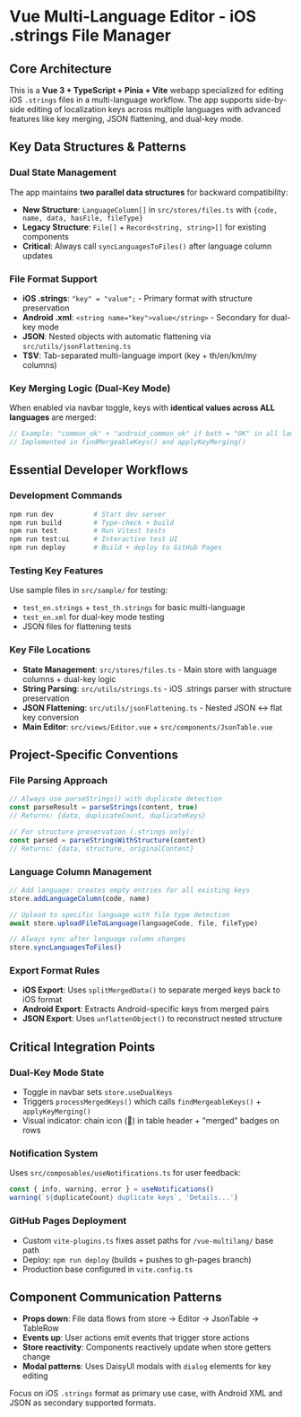 <!-- Use this file to provide workspace-specific custom instructions to Copilot. For more details, visit https://code.visualstudio.com/docs/copilot/copilot-customization #_use-a-githubcopilotinstructionsmd-file -->

# Vue Multi-Language Editor - iOS .strings File Manager

## Core Architecture
This is a **Vue 3 + TypeScript + Pinia + Vite** webapp specialized for editing iOS `.strings` files in a multi-language workflow. The app supports side-by-side editing of localization keys across multiple languages with advanced features like key merging, JSON flattening, and dual-key mode.

## Key Data Structures & Patterns

### Dual State Management
The app maintains **two parallel data structures** for backward compatibility:
- **New Structure**: `LanguageColumn[]` in `src/stores/files.ts` with `{code, name, data, hasFile, fileType}`
- **Legacy Structure**: `File[]` + `Record<string, string>[]` for existing components
- **Critical**: Always call `syncLanguagesToFiles()` after language column updates

### File Format Support
- **iOS .strings**: `"key" = "value";` - Primary format with structure preservation
- **Android .xml**: `<string name="key">value</string>` - Secondary for dual-key mode  
- **JSON**: Nested objects with automatic flattening via `src/utils/jsonFlattening.ts`
- **TSV**: Tab-separated multi-language import (key + th/en/km/my columns)

### Key Merging Logic (Dual-Key Mode)
When enabled via navbar toggle, keys with **identical values across ALL languages** are merged:
```typescript
// Example: "common_ok" + "android_common_ok" if both = "OK" in all languages
// Implemented in findMergeableKeys() and applyKeyMerging()
```

## Essential Developer Workflows

### Development Commands
```bash
npm run dev          # Start dev server
npm run build        # Type-check + build
npm run test         # Run Vitest tests
npm run test:ui      # Interactive test UI
npm run deploy       # Build + deploy to GitHub Pages
```

### Testing Key Features
Use sample files in `src/sample/` for testing:
- `test_en.strings` + `test_th.strings` for basic multi-language
- `test_en.xml` for dual-key mode testing
- JSON files for flattening tests

### Key File Locations
- **State Management**: `src/stores/files.ts` - Main store with language columns + dual-key logic
- **String Parsing**: `src/utils/strings.ts` - iOS .strings parser with structure preservation
- **JSON Flattening**: `src/utils/jsonFlattening.ts` - Nested JSON ↔ flat key conversion
- **Main Editor**: `src/views/Editor.vue` + `src/components/JsonTable.vue`

## Project-Specific Conventions

### File Parsing Approach
```typescript
// Always use parseStrings() with duplicate detection
const parseResult = parseStrings(content, true) 
// Returns: {data, duplicateCount, duplicateKeys}

// For structure preservation (.strings only):
const parsed = parseStringsWithStructure(content)
// Returns: {data, structure, originalContent}
```

### Language Column Management
```typescript
// Add language: creates empty entries for all existing keys
store.addLanguageColumn(code, name)

// Upload to specific language with file type detection
await store.uploadFileToLanguage(languageCode, file, fileType)

// Always sync after language column changes
store.syncLanguagesToFiles()
```

### Export Format Rules
- **iOS Export**: Uses `splitMergedData()` to separate merged keys back to iOS format
- **Android Export**: Extracts Android-specific keys from merged pairs
- **JSON Export**: Uses `unflattenObject()` to reconstruct nested structure

## Critical Integration Points

### Dual-Key Mode State
- Toggle in navbar sets `store.useDualKeys` 
- Triggers `processMergedKeys()` which calls `findMergeableKeys()` + `applyKeyMerging()`
- Visual indicator: chain icon (🔗) in table header + "merged" badges on rows

### Notification System
Uses `src/composables/useNotifications.ts` for user feedback:
```typescript
const { info, warning, error } = useNotifications()
warning(`${duplicateCount} duplicate keys`, 'Details...')
```

### GitHub Pages Deployment
- Custom `vite-plugins.ts` fixes asset paths for `/vue-multilang/` base path
- Deploy: `npm run deploy` (builds + pushes to gh-pages branch)
- Production base configured in `vite.config.ts`

## Component Communication Patterns
- **Props down**: File data flows from store → Editor → JsonTable → TableRow
- **Events up**: User actions emit events that trigger store actions
- **Store reactivity**: Components reactively update when store getters change
- **Modal patterns**: Uses DaisyUI modals with `dialog` elements for key editing

Focus on iOS `.strings` format as primary use case, with Android XML and JSON as secondary supported formats.
